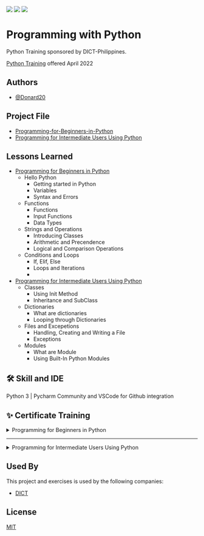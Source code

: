 <a href="https://github.com/Donard20" target="_blank"><img src="https://img.shields.io/badge/View-My%20Profile-informational?style=for-the-badge&logo=github"></a>   <a href="https://github.com/Donard20?tab=repositories" target="_blank"><img src="https://img.shields.io/badge/View-My%20Repositories-yellow?style=for-the-badge&logo=github"></a>   <a href="https://www.linkedin.com/in/engrnard/" target="_blank"><img src="https://img.shields.io/badge/View-LinkedIn-green?style=social&logo=linkedin"></a>
# Programming with Python

Python Training sponsored by DICT-Philippines. 

[Python Training](https://www.noypigeeks.com/government/dict-python-programming-courses/) offered April 2022


## Authors

- [@Donard20](https://github.com/Donard20)


## Project File

 - [Programming-for-Beginners-in-Python](https://github.com/Donard20/learn-Python-DICT-/tree/main/Programming-for-Beginners-in-Python)
 - [Programming for Intermediate Users Using Python](https://github.com/Donard20/learn-Python-DICT-/tree/main/Introduction-to-Intermediate-Python)

## Lessons Learned

 - [Programming for Beginners in Python](https://github.com/Donard20/learn-Python-DICT-/tree/main/Introduction-to-Intermediate-Python)
    - Hello Python
        - Getting started in Python
        - Variables 
        - Syntax and Errors
    - Functions
        - Functions
        - Input Functions
        - Data Types
    - Strings and Operations
        - Introducing Classes
        - Arithmetic and Precendence
        - Logical and Comparison Operations
    - Conditions and Loops
        - If, Elif, Else
        - Loops and Iterations
        - 
 - [Programming for Intermediate Users Using Python](https://github.com/Donard20/learn-Python-DICT-/tree/main/Introduction-to-Intermediate-Python)
    - Classes
        - Using Init Method
        - Inheritance and SubClass
    - Dictionaries
        - What are dictionaries
        - Looping through Dictionaries
     - Files and Excepetions
        - Handling, Creating and Writing a File
        - Exceptions
     - Modules
        - What are Module
        - Using Built-In Python Modules


## 🛠 Skill and IDE
Python 3 | Pycharm Community and VSCode for Github integration

## ✨ Certificate Training

  <details>
  <summary>
  Programming for Beginners in Python
  </summary>
   <p align="center">
   <a href="https://github.com/Donard20/learn-Python-DICT-/blob/main/certificate/Programming%20for%20Beginners%20Using%20Python%20Certificate.pdf" target="_blank"><img src="https://img.shields.io/badge/View-My%20Certificate-purple?style=for-the-badge&logo=github"></a>


 </details>


 </details>
 
---

  <details>
  <summary>
  Programming for Intermediate Users Using Python
  </summary>
   <p align="center">
   <a href="https://github.com/Donard20/learn-Python-DICT-/blob/main/certificate/Programming%20for%20Intermediate%20Users%20Using%20Python%20Certificate.pdf" target="_blank"><img src="https://img.shields.io/badge/View-My%20Certificate-purple?style=for-the-badge&logo=github"></a>


 </details>


 </details>


## Used By

This project and exercises is used by the following companies:

- [DICT](https://dict.gov.ph/)



## License

[MIT](https://choosealicense.com/licenses/mit/)

